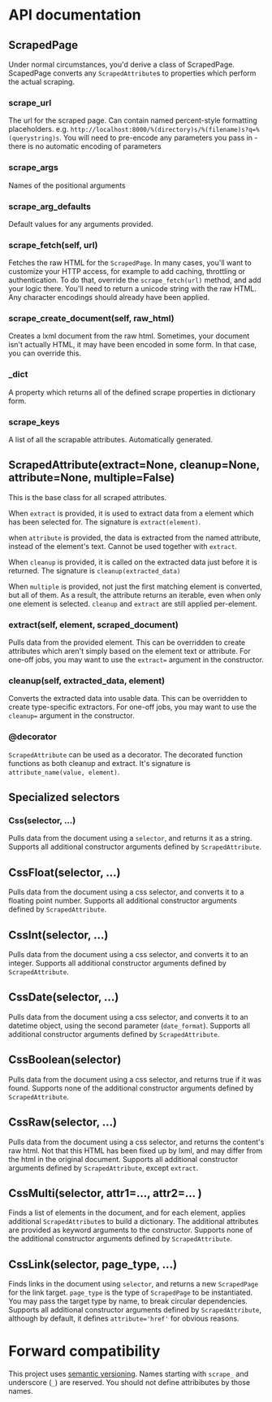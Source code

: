 # API documentation

## ScrapedPage

Under normal circumstances, you'd derive a class of ScrapedPage. ScapedPage converts any `ScrapedAttribute`s to properties which perform the actual scraping.

### scrape_url

The url for the scraped page. Can contain named percent-style formatting placeholders. e.g. `http://localhost:8000/%(directory)s/%(filename)s?q=%(querystring)s`. You will need to pre-encode any parameters you pass in - there is no automatic encoding of parameters

### scrape_args

Names of the positional arguments

### scrape_arg_defaults

Default values for any arguments provided.

### scrape_fetch(self, url)

Fetches the raw HTML for the `ScrapedPage`. In many cases, you'll want to customize your HTTP access, for example to add caching, throttling or authentication. To do that, override the `scrape_fetch(url)` method, and add your logic there. You'll need to return a unicode string with the raw HTML. Any character encodings should already have been applied.

### scrape_create_document(self, raw_html)

Creates a lxml document from the raw html. Sometimes, your document isn't actually HTML, it may have been encoded in some form. In that case, you can override this.

### _dict

A property which returns all of the defined scrape properties in dictionary form.

### scrape_keys

A list of all the scrapable attributes. Automatically generated.

## ScrapedAttribute(extract=None, cleanup=None, attribute=None, multiple=False)

This is the base class for all scraped attributes. 

When `extract` is provided, it is used to extract data from a element which has been selected for. The signature is `extract(element)`.

when `attribute` is provided, the data is extracted from the named attribute, instead of the element's text. Cannot be used together with `extract`.

When `cleanup` is provided, it is called on the extracted data just before it is returned. The signature is `cleanup(extracted_data)`

When `multiple` is provided, not just the first matching element is converted, but all of them. As a result, the attribute returns an iterable, even when only one element is selected. `cleanup` and `extract` are still applied per-element.

### extract(self, element, scraped_document)

Pulls data from the provided element. This can be overridden to create attributes which aren't simply based on the element text or attribute. For one-off jobs, you may want to use the `extract=` argument in the constructor.

### cleanup(self, extracted_data, element)

Converts the extracted data into usable data. This can be overridden to create type-specific extractors. For one-off jobs, you may want to use the `cleanup=` argument in the constructor.

### @decorator
`ScrapedAttribute` can be used as a decorator. The decorated function functions as both cleanup and extract. It's signature is `attribute_name(value, element)`.

## Specialized selectors
### Css(selector, ...)

Pulls data from the document using a `selector`, and returns it as a string.
Supports all additional constructor arguments defined by `ScrapedAttribute`.

## CssFloat(selector, ...)

Pulls data from the document using a css selector, and converts it to a floating point number. Supports all additional constructor arguments defined by `ScrapedAttribute`.

## CssInt(selector, ...)

Pulls data from the document using a css selector, and converts it to an integer. Supports all additional constructor arguments defined by `ScrapedAttribute`. 

## CssDate(selector, ...)

Pulls data from the document using a css selector, and converts it to an datetime object, using the second parameter (`date_format`). Supports all additional constructor arguments defined by `ScrapedAttribute`.

## CssBoolean(selector)

Pulls data from the document using a css selector, and returns true if it was found. Supports none of the additional constructor arguments defined by `ScrapedAttribute`.

## CssRaw(selector, ...)

Pulls data from the document using a css selector, and returns the content's raw html. Not that this HTML has been fixed up by lxml, and may differ from the html in the original document. Supports all additional constructor arguments defined by `ScrapedAttribute`, except `extract`.

## CssMulti(selector, attr1=..., attr2=... )

Finds a list of elements in the document, and for each element, applies additional `ScrapedAttribute`s to build a dictionary. The additional attributes are provided as keyword arguments to the constructor. Supports none of the additional constructor arguments defined by `ScrapedAttribute`.

## CssLink(selector, page_type, ...)

Finds links in the document using `selector`, and returns a new `ScrapedPage` for the link target. `page_type` is the type of `ScrapedPage` to be instantiated. You may pass the target type by name, to break circular dependencies. Supports all additional constructor arguments defined by `ScrapedAttribute`, although by default, it defines `attribute='href'` for obvious reasons.


Forward compatibility
=====================

This project uses [semantic versioning](http://semver.org/). Names starting with `scrape_`  and underscore (`_`) are reserved. You should not define attribibutes by those names.
